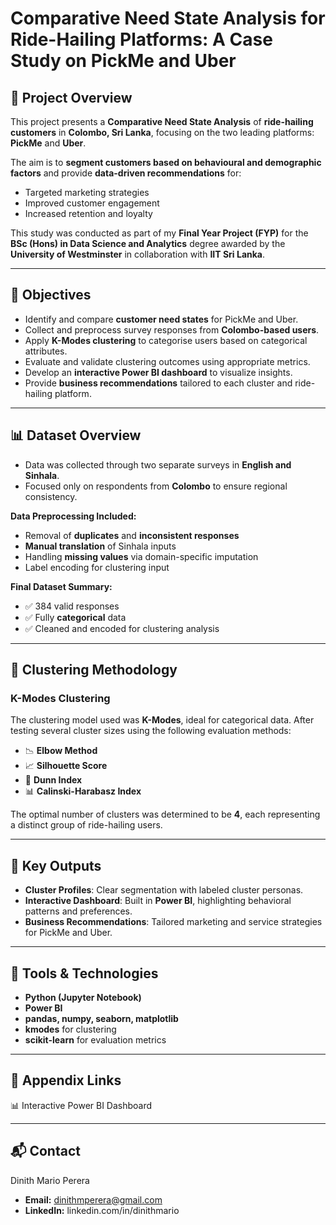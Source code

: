 # Comparative Need State Analysis for Ride-Hailing Platforms: A Case Study on PickMe and Uber

## 🚖 Project Overview
This project presents a **Comparative Need State Analysis** of **ride-hailing customers** in **Colombo, Sri Lanka**, focusing on the two leading platforms: **PickMe** and **Uber**.

The aim is to **segment customers based on behavioural and demographic factors** and provide **data-driven recommendations** for:
- Targeted marketing strategies
- Improved customer engagement
- Increased retention and loyalty

This study was conducted as part of my **Final Year Project (FYP)** for the **BSc (Hons) in Data Science and Analytics** degree awarded by the **University of Westminster** in collaboration with **IIT Sri Lanka**.

---

## 🎯 Objectives
- Identify and compare **customer need states** for PickMe and Uber.
- Collect and preprocess survey responses from **Colombo-based users**.
- Apply **K-Modes clustering** to categorise users based on categorical attributes.
- Evaluate and validate clustering outcomes using appropriate metrics.
- Develop an **interactive Power BI dashboard** to visualize insights.
- Provide **business recommendations** tailored to each cluster and ride-hailing platform.

---

## 📊 Dataset Overview
- Data was collected through two separate surveys in **English and Sinhala**.
- Focused only on respondents from **Colombo** to ensure regional consistency.

**Data Preprocessing Included:**
- Removal of **duplicates** and **inconsistent responses**
- **Manual translation** of Sinhala inputs
- Handling **missing values** via domain-specific imputation
- Label encoding for clustering input

**Final Dataset Summary:**
- ✅ 384 valid responses
- ✅ Fully **categorical** data
- ✅ Cleaned and encoded for clustering analysis

---

## 🤖 Clustering Methodology

### K-Modes Clustering
The clustering model used was **K-Modes**, ideal for categorical data. After testing several cluster sizes using the following evaluation methods:

- 📉 **Elbow Method**
- 📈 **Silhouette Score**
- 🧮 **Dunn Index**
- 📊 **Calinski-Harabasz Index**

The optimal number of clusters was determined to be **4**, each representing a distinct group of ride-hailing users.

---

## 📌 Key Outputs
- **Cluster Profiles**: Clear segmentation with labeled cluster personas.
- **Interactive Dashboard**: Built in **Power BI**, highlighting behavioral patterns and preferences.
- **Business Recommendations**: Tailored marketing and service strategies for PickMe and Uber.

---

## 🧪 Tools & Technologies
- **Python (Jupyter Notebook)**
- **Power BI**
- **pandas, numpy, seaborn, matplotlib**
- **kmodes** for clustering
- **scikit-learn** for evaluation metrics

---

## 📎 Appendix Links
📊 Interactive Power BI Dashboard

---

## 📬 Contact
Dinith Mario Perera
- **Email:** dinithmperera@gmail.com
- **LinkedIn:** linkedin.com/in/dinithmario
